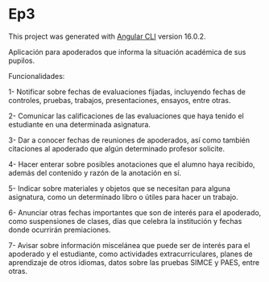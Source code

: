# Ep3

This project was generated with [Angular CLI](https://github.com/angular/angular-cli) version 16.0.2.

Aplicación para apoderados que informa la situación académica de sus pupilos.

Funcionalidades:

1- Notificar sobre fechas de evaluaciones fijadas, incluyendo fechas de controles, pruebas, trabajos, presentaciones, ensayos, entre otras.

2- Comunicar las calificaciones de las evaluaciones que haya tenido el estudiante en una determinada asignatura.

3- Dar a conocer fechas de reuniones de apoderados, así como también citaciones al apoderado que algún determinado profesor solicite.

4- Hacer enterar sobre posibles anotaciones que el alumno haya recibido, además del contenido y razón de la anotación en sí.

5- Indicar sobre materiales y objetos que se necesitan para alguna asignatura, como un determinado libro o útiles para hacer un trabajo.

6- Anunciar otras fechas importantes que son de interés para el apoderado, como suspensiones de clases, días que celebra la institución y fechas donde ocurrirán premiaciones.

7- Avisar sobre información miscelánea que puede ser de interés para el apoderado y el estudiante, como actividades extracurriculares, planes de aprendizaje de otros idiomas, datos sobre las pruebas SIMCE y PAES, entre otras.
